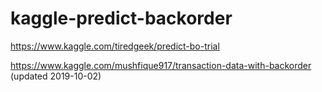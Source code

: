 # kaggle-predict-backorder
https://www.kaggle.com/tiredgeek/predict-bo-trial


https://www.kaggle.com/mushfique917/transaction-data-with-backorder (updated 2019-10-02)
